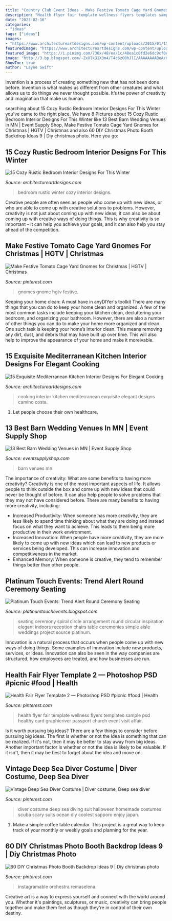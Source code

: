 ```yaml
---
title: "Country Club Event Ideas - Make Festive Tomato Cage Yard Gnomes For Christmas"
description: "Health flyer fair template wellness flyers templates sample psd healthy card graphicriver passport church event visit affair"
date: "2023-02-16"
categories:
- "ideas"
tags: ["ideas"]
images:
- "https://www.architectureartdesigns.com/wp-content/uploads/2015/01/15-Exquisite-Mediterranean-Kitchen-Interior-Designs-For-Elegant-Cooking-2.jpg"
featuredImage: "https://www.architectureartdesigns.com/wp-content/uploads/2015/01/15-Exquisite-Mediterranean-Kitchen-Interior-Designs-For-Elegant-Cooking-2.jpg"
featured_image: "https://i.pinimg.com/736x/48/ea/1c/48ea1c0fd2e6dc9cf0e2a02996b91a06--deep-sea-diver-diving-suit.jpg"
image: "http://3.bp.blogspot.com/-ZxXlk31X3m4/T4c6zO0hJlI/AAAAAAAABeA/Kw6fNfZuwEk/s640/Circular+Wedding+Ceremony+Seating+4.jpg"
ShowToc: true
author: "Layne Swift"
---
```



Invention is a process of creating something new that has not been done before. Invention is what makes us different from other creatures and what allows us to do things we never thought possible. It’s the power of creativity and imagination that make us human.

	

		
searching about 15 Cozy Rustic Bedroom Interior Designs For This Winter you've came to the right place. We have 8 Pictures about 15 Cozy Rustic Bedroom Interior Designs For This Winter like 13 Best Barn Wedding Venues in MN | Event Supply Shop, Make Festive Tomato Cage Yard Gnomes for Christmas | HGTV | Christmas and also 60 DIY Christmas Photo Booth Backdrop Ideas 9 | Diy christmas photo. Here you go:
		
    
## 15 Cozy Rustic Bedroom Interior Designs For This Winter

<img loading=lazy src="https://www.architectureartdesigns.com/wp-content/uploads/2014/10/15-Cozy-Rustic-Bedroom-Interior-Designs-For-This-Winter-3-630x947.jpg" onerror="this.onerror=null;this.src='https://tse4.mm.bing.net/th?id=OIP.NG5JmwVBK_1HqKc15m4qzQHaLI&amp;pid=15.1';" alt="15 Cozy Rustic Bedroom Interior Designs For This Winter">

_Source: architectureartdesigns.com_

>bedroom rustic winter cozy interior designs. 

	

Creative people are often seen as people who come up with new ideas, or who are able to come up with creative solutions to problems. However, creativity is not just about coming up with new ideas; it can also be about coming up with creative ways of doing things. This is why creativity is so important – it can help you achieve your goals, and it can also help you stay ahead of the competition.

    
## Make Festive Tomato Cage Yard Gnomes For Christmas | HGTV | Christmas

<img loading=lazy src="https://i.pinimg.com/736x/59/e3/f2/59e3f2836942ab6613d6c7b694527255.jpg" onerror="this.onerror=null;this.src='https://tse2.mm.bing.net/th?id=OIP.CK4NHyfT4xxT0Hd6VaikgwHaLH&amp;pid=15.1';" alt="Make Festive Tomato Cage Yard Gnomes for Christmas | HGTV | Christmas">

_Source: pinterest.com_

>gnomes gnome hgtv festive. 

	

Keeping your home clean: A must have in anyDIYer's toolkit
There are many things that you can do to keep your home clean and organized. A few of the most common tasks include keeping your kitchen clean, decluttering your bedroom, and organizing your bathroom. However, there are also a number of other things you can do to make your home more organized and clean. One such task is keeping your home’s interior clean. This means removing any dirt, dust, and debris that may have built up over time. This will also help to improve the appearance of your home and make it moreivable.

    
## 15 Exquisite Mediterranean Kitchen Interior Designs For Elegant Cooking

<img loading=lazy src="https://www.architectureartdesigns.com/wp-content/uploads/2015/01/15-Exquisite-Mediterranean-Kitchen-Interior-Designs-For-Elegant-Cooking-2.jpg" onerror="this.onerror=null;this.src='https://tse3.mm.bing.net/th?id=OIP.4SZgcJqQ8Bcp2DpdWqltbAHaMG&amp;pid=15.1';" alt="15 Exquisite Mediterranean Kitchen Interior Designs For Elegant Cooking">

_Source: architectureartdesigns.com_

>cooking interior kitchen mediterranean exquisite elegant designs camino costa. 

	

1. Let people choose their own healthcare.

    
## 13 Best Barn Wedding Venues In MN | Event Supply Shop

<img loading=lazy src="https://cdn.shopify.com/s/files/1/2697/7586/articles/mn_barn_wedding_venues_1200x1200.jpg?v=1531939852" onerror="this.onerror=null;this.src='https://tse2.mm.bing.net/th?id=OIP.c6H0iOAAP5Ou7pZNL__DbgHaEh&amp;pid=15.1';" alt="13 Best Barn Wedding Venues in MN | Event Supply Shop">

_Source: eventsupplyshop.com_

>barn venues mn. 

	

The importance of creativity: What are some benefits to having more creativity?
Creativity is one of the most important aspects of life. It allows people to think outside the box and come up with new ideas that could never be thought of before. It can also help people to solve problems that they may not have considered before. There are many benefits to having more creativity, including: 
- Increased Productivity: When someone has more creativity, they are less likely to spend time thinking about what they are doing and instead focus on what they want to achieve. This leads to them being more productive in their work environment. 
- Increased Innovation: When people have more creativity, they are more likely to come up with new ideas which can lead to new products or services being developed. This can increase innovation and competitiveness in the market. 
- Enhanced Memory: When someone is creative, they tend to remember things better than other people.

    
## Platinum Touch Events: Trend Alert Round Ceremony Seating

<img loading=lazy src="http://3.bp.blogspot.com/-ZxXlk31X3m4/T4c6zO0hJlI/AAAAAAAABeA/Kw6fNfZuwEk/s640/Circular+Wedding+Ceremony+Seating+4.jpg" onerror="this.onerror=null;this.src='https://tse1.mm.bing.net/th?id=OIP.zlnxeFT9qc02vuRVSecnCQAAAA&amp;pid=15.1';" alt="Platinum Touch Events: Trend Alert Round Ceremony Seating">

_Source: platinumtouchevents.blogspot.com_

>seating ceremony spiral circle arrangement round circular inspiration elegant indoors reception chairs table ceremonies simple aisle weddings project source platinum. 

	

Innovation is a natural process that occurs when people come up with new ways of doing things. Some examples of innovation include new products, services, or ideas. Innovation can also be seen in the way companies are structured, how employees are treated, and how businesses are run.

    
## Health Fair Flyer Template 2 — Photoshop PSD #picnic #food | Health

<img loading=lazy src="https://i.pinimg.com/736x/0f/18/b3/0f18b3a10aeb2d89f869c636169ffbf5.jpg" onerror="this.onerror=null;this.src='https://tse4.mm.bing.net/th?id=OIP.dvaeJLNXxJFCQj2KDq3EyAHaLJ&amp;pid=15.1';" alt="Health Fair Flyer Template 2 — Photoshop PSD #picnic #food | Health">

_Source: pinterest.com_

>health flyer fair template wellness flyers templates sample psd healthy card graphicriver passport church event visit affair. 

	

Is it worth pursuing big ideas?
There are a few things to consider before pursuing big ideas. The first is whether or not the idea is something that can be realized. If it's not, then it may be better to stay away from big ideas. Another important factor is whether or not the idea is likely to be valuable. If it isn't, then it may be best to forget about the idea and move on.

    
## Vintage Deep Sea Diver Costume | Diver Costume, Deep Sea Diver

<img loading=lazy src="https://i.pinimg.com/736x/48/ea/1c/48ea1c0fd2e6dc9cf0e2a02996b91a06--deep-sea-diver-diving-suit.jpg" onerror="this.onerror=null;this.src='https://tse2.mm.bing.net/th?id=OIP.bMagfoTcpuHMdEyNFzAxEwHaJ7&amp;pid=15.1';" alt="Vintage Deep Sea Diver Costume | Diver costume, Deep sea diver">

_Source: pinterest.com_

>diver costume deep sea diving suit halloween homemade costumes scuba scary suits ocean diy coolest sapporo enjoy japan. 

	

1. Make a simple coffee table calendar. This project is a great way to keep track of your monthly or weekly goals and planning for the year.

    
## 60 DIY Christmas Photo Booth Backdrop Ideas 9 | Diy Christmas Photo

<img loading=lazy src="https://i.pinimg.com/736x/58/f0/cc/58f0cce01841620072d9ecc8bdc84f4a.jpg" onerror="this.onerror=null;this.src='https://tse1.mm.bing.net/th?id=OIP.qdV90GicnlIZfyq5LqcAjAHaLH&amp;pid=15.1';" alt="60 DIY Christmas Photo Booth Backdrop Ideas 9 | Diy christmas photo">

_Source: pinterest.com_

>instagramable orchestra remaselena. 

	

Creative art is a way to express yourself and connect with the world around you. Whether it's paintings, sculptures, or music, creativity can bring people together and make them feel as though they're in control of their own destiny.


